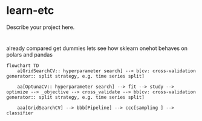 # learn-etc

Describe your project here.

# 
already compared get dummies
lets see how sklearn onehot behaves on polars and pandas

```mermaid
flowchart TD
    a[GridSearchCV:: hyperparameter search] --> b[cv: cross-validation generator:: split strategy, e.g. time series split]

    aa[OptunaCV:: hyperparameter search] --> fit --> study --> optimize --> _objective --> cross_validate --> bb[cv: cross-validation generator:: split strategy, e.g. time series split]

    aaa[GridSearchCV] --> bbb[Pipeline] --> ccc[sampling ] --> classifier
```
